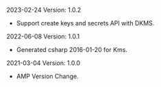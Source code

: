2023-02-24 Version: 1.0.2
- Support create keys and secrets API with DKMS.

2022-06-08 Version: 1.0.1
- Generated csharp 2016-01-20 for Kms.

2021-03-04 Version: 1.0.0
- AMP Version Change.

